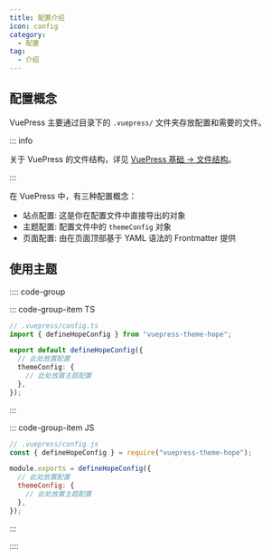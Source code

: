 ```yaml
---
title: 配置介绍
icon: config
category:
  - 配置
tag:
  - 介绍
---
```


## 配置概念

VuePress 主要通过目录下的 `.vuepress/` 文件夹存放配置和需要的文件。

::: info

关于 VuePress 的文件结构，详见 [VuePress 基础 → 文件结构](../cookbook/vuepress/file.md)。

:::

在 VuePress 中，有三种配置概念：

- 站点配置: 这是你在配置文件中直接导出的对象
- 主题配置: 配置文件中的 `themeConfig` 对象
- 页面配置: 由在页面顶部基于 YAML 语法的 Frontmatter 提供

## 使用主题

:::: code-group

::: code-group-item TS

```ts {2,4,6,8,9}
// .vuepress/config.ts
import { defineHopeConfig } from "vuepress-theme-hope";

export default defineHopeConfig({
  // 此处放置配置
  themeConfig: {
    // 此处放置主题配置
  },
});
```

:::

::: code-group-item JS

```js {2,4,6,8,9}
// .vuepress/config.js
const { defineHopeConfig } = require("vuepress-theme-hope");

module.exports = defineHopeConfig({
  // 此处放置配置
  themeConfig: {
    // 此处放置主题配置
  },
});
```

:::

::::

